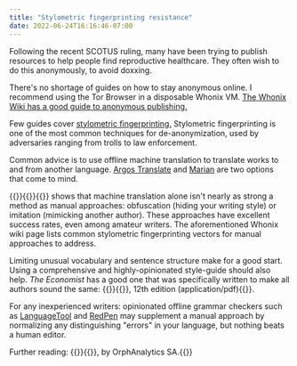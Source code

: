```yaml
---
title: "Stylometric fingerprinting resistance"
date: 2022-06-24T16:16:46-07:00
---
```

Following the recent SCOTUS ruling, many have been trying to publish resources to help people find reproductive healthcare. They often wish to do this anonymously, to avoid doxxing.

There's no shortage of guides on how to stay anonymous online. I recommend using the Tor Browser in a disposable Whonix VM. [The Whonix Wiki has a good guide to anonymous publishing.](https://www.whonix.org/wiki/Surfing_Posting_Blogging)

Few guides cover [stylometric fingerprinting.](https://en.wikipedia.org/wiki/Stylometry) Stylometric fingerprinting is one of the most common techniques for de-anonymization, used by adversaries ranging from trolls to law enforcement.

Common advice is to use offline machine translation to translate works to and from another language. [Argos Translate](https://www.argosopentech.com/) and [Marian](https://marian-nmt.github.io/) are two options that come to mind.

{{<mention-work itemprop="citation" role="doc-credit" itemtype="ScholarlyArticle">}}{{<cited-work name="Adversarial stylometry: Circumventing authorship recognition to preserve privacy and anonymity" extraName="headline" url="https://doi.org/10.1145/2382448.2382450">}}{{</mention-work>}} shows that machine translation alone isn't nearly as strong a method as manual approaches: obfuscation (hiding your writing style) or imitation (mimicking another author). These approaches have excellent success rates, even among amateur writers. The aforementioned Whonix wiki page lists common stylometric fingerprinting vectors for manual approaches to address.

Limiting unusual vocabulary and sentence structure make for a good start. Using a comprehensive and highly-opinionated style-guide should also help. <cite>The Economist</cite> has a good one that was specifically written to make all authors sound the same: {{<mention-work itemtype="Book">}}{{<cited-work name="The Economist Style Guide" url="http://cdn.static-economist.com/sites/default/files/pdfs/style_guide_12.pdf">}}, <span itemprop="bookEdition">12th edition</span> (<span itemprop="encodingFormat">application/<wbr />pdf</span>){{</mention-work>}}.

For any inexperienced writers: opinionated offline grammar checkers such as [LanguageTool](https://github.com/languagetool-org/languagetool) and [RedPen](https://github.com/redpen-cc/redpen) may supplement a manual approach by normalizing any distinguishing "errors" in your language, but nothing beats a human editor.

Further reading: {{<mention-work itemtype="Article">}}{{<cited-work name="How we authenticate a document" url="https://www.orphanalytics.com/en/method" extraName="headline">}}, by <span itemscope="" itemprop="publisher" itemtype="https://schema.org/Organization">OrphAnalytics SA</span>.{{</mention-work>}}
